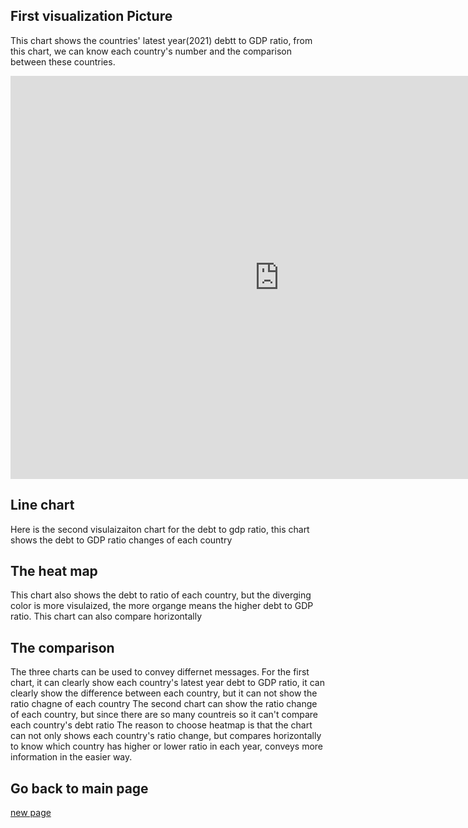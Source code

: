 ## First visualization Picture
This chart shows the countries' latest year(2021) debtt to GDP ratio, from this chart, we can know each country's number and the comparison between these countries.
<iframe src="https://data.oecd.org/chart/6S6U" width="860" height="645" style="border: 0" mozallowfullscreen="true" webkitallowfullscreen="true" allowfullscreen="true"><a href="https://data.oecd.org/chart/6S6U" target="_blank">OECD Chart: General government debt, Total, % of GDP, Annual, 2021</a></iframe>

## Line chart 
Here is the second visulaizaiton chart for the debt to gdp ratio, this chart shows the debt to GDP ratio changes of each country
<div class="flourish-embed flourish-chart" data-src="visualisation/11709322"><script src="https://public.flourish.studio/resources/embed.js"></script></div>

## The heat map
This chart also shows the debt to ratio of each country, but the diverging color is more visulaized, the more organge means the higher debt to GDP ratio. This chart can also compare horizontally
<div class="flourish-embed flourish-heatmap" data-src="visualisation/11709879"><script src="https://public.flourish.studio/resources/embed.js"></script></div>


## The comparison
The three charts can be used to convey differnet messages. 
For the first chart, it can clearly show each country's latest year debt to GDP ratio, it can clearly show the difference between each country, but it can not show the ratio chagne of each country
The second chart can show the ratio change of each country, but since there are so many countreis so it can't compare each country's debt ratio
The reason to choose heatmap is that the chart can not only shows each country's ratio change, but compares horizontally to know which country has higher or lower ratio in each year, conveys more information in the easier way.
## Go back to main page
[new page](/README.md)
